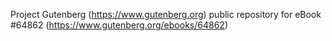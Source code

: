 Project Gutenberg (https://www.gutenberg.org) public repository for
eBook #64862 (https://www.gutenberg.org/ebooks/64862)
